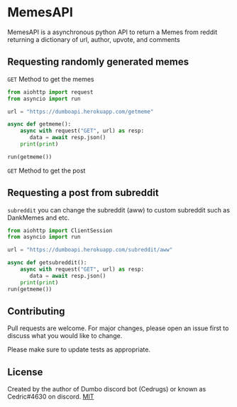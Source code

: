 # MemesAPI

MemesAPI is a asynchronous python API to return a Memes from reddit returning a dictionary of url, author, upvote, and comments


## Requesting randomly generated memes

`GET` Method to get the memes

```python
from aiohttp import request
from asyncio import run

url = "https://dumboapi.herokuapp.com/getmeme"

async def getmeme():
    async with request("GET", url) as resp:
       data = await resp.json()
    print(print)

run(getmeme())
```
`GET` Method to get the post

## Requesting a post from subreddit
`subreddit` you can change the subreddit (aww) to custom subreddit such as DankMemes and etc.
```python
from aiohttp import ClientSession
from asyncio import run

url = "https://dumboapi.herokuapp.com/subreddit/aww"

async def getsubreddit():
    async with request("GET", url) as resp:
       data = await resp.json()
    print(print)
run(getmeme())
```

## Contributing
Pull requests are welcome. For major changes, please open an issue first to discuss what you would like to change.

Please make sure to update tests as appropriate.

## License
Created by the author of Dumbo discord bot (Cedrugs) or known as Cedric#4630 on discord.
[MIT](https://choosealicense.com/licenses/mit/)
